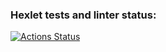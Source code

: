 ### Hexlet tests and linter status:
[![Actions Status](https://github.com/mozguru/python-project-50/actions/workflows/hexlet-check.yml/badge.svg)](https://github.com/mozguru/python-project-50/actions)